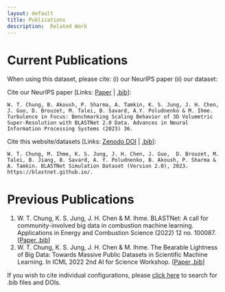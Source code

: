 ```yaml
---
layout: default
title: Publications
description:  Related Work
---
```


# Current Publications

When using this dataset, please cite: (i) our NeurIPS paper (ii) our dataset:

Cite our NeurIPS paper [Links: [Paper](https://arxiv.org/pdf/2309.13457.pdf) | [.bib](./assets/bib/neurips.bib)]:
```
W. T. Chung, B. Akoush, P. Sharma, A. Tamkin, K. S. Jung, J. H. Chen, J. Guo, D. Brouzet, M. Talei, B. Savard, A.Y. Poludnenko & M. Ihme. Turbulence in Focus: Benchmarking Scaling Behavior of 3D Volumetric Super-Resolution with BLASTNet 2.0 Data. Advances in Neural Information Processing Systems (2023) 36.
```

Cite this website/datasets [Links: [Zenodo DOI](https://doi.org/10.5281/zenodo.7242864) | [.bib](./assets/bib/blastnet.bib)]:
```
W. T. Chung, M. Ihme, K. S. Jung, J. H. Chen, J. Guo,  D. Brouzet, M. Talei, B. Jiang, B. Savard, A. Y. Poludnenko, B. Akoush, P. Sharma & A. Tamkin. BLASTNet Simulation Dataset (Version 2.0), 2023. https://blastnet.github.io/. 
```

# Previous Publications


1. W. T. Chung, K. S. Jung, J. H. Chen & M. Ihme. BLASTNet: A call for community-involved big data in combustion machine learning. Applications in Energy and Combustion Science (2022) 12 no. 100087. [[Paper](https://doi.org/10.1016/j.jaecs.2022.100087),[.bib](./assets/bib/aecs.bib)]
2. W. T. Chung, K. S. Jung, J. H. Chen & M. Ihme. The Bearable Lightness of Big Data: Towards Massive Public Datasets in Scientific Machine Learning. In ICML 2022 2nd AI for Science Workshop. [[Paper](https://openreview.net/forum?id=LxGTZM7L6qn),[.bib](./assets/bib/icml_w.bib)]

If you wish to cite individual configurations, please [click here](./datasets.html) to search for .bib files and DOIs.


